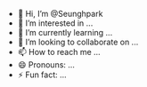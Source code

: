 - 👋 Hi, I’m @Seunghpark
- 👀 I’m interested in ...
- 🌱 I’m currently learning ...
- 💞️ I’m looking to collaborate on ...
- 📫 How to reach me ...
- 😄 Pronouns: ...
- ⚡ Fun fact: ...

<!---
Seunghpark/Seunghpark is a ✨ special ✨ repository because its `README.md` (this file) appears on your GitHub profile.
You can click the Preview link to take a look at your changes.
--->
